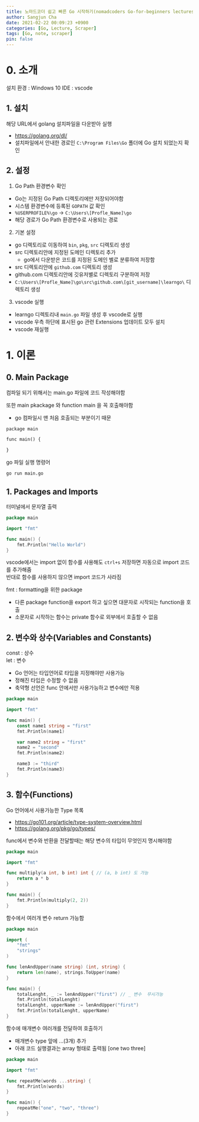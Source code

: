 ```yaml
---
title: 노마드코더 쉽고 빠른 Go 시작하기(nomadcoders Go-for-beginners lectures)
author: Sangjun Cha
date: 2021-02-22 00:09:23 +0900
categories: [Go, Lecture, Scraper]
tags: [Go, note, scraper]
pin: false
---
```


# 0. 소개

설치 환경 : Windows 10
IDE : vscode

## 1. 설치

해당 URL에서 golang 설치파일을 다운받아 실행  

- https://golang.org/dl/
- 설치파일에서 안내한 경로인 `C:\Program Files\Go` 폴더에 Go 설치 되었는지 확인

## 2. 설정

1. Go Path 환경변수 확인

- Go는 지정된 Go Path 디렉토리에만 저장되어야함
- 시스템 환경변수에 등록된 `GOPATH` 값 확인
- `%USERPROFILE%\go` -> `C:\Users\[Profle_Name]\go`
- 해당 경로가 Go Path 환경변수로 사용되는 경로

2. 기본 설정

- go 디렉토리로 이동하여 `bin`, `pkg`, `src` 디렉토리 생성
- src 디렉토리안에 지정된 도메인 디렉토리 추가
    - go에서 다운받은 코드를 지정된 도메인 별로 분류하여 저장함
- src 디렉토리안에 `github.com` 디렉토리 생성
- github.com 디렉토리안에 깃유저별로 디렉토리 구분하여 저장 
- `C:\Users\[Profle_Name]\go\src\github.com\[git_username]\learngo\` 디렉토리 생성

3. vscode 실행

- learngo 디렉토리내 `main.go` 파일 생성 후 vscode로 실행
- vscode 우측 하단에 표시된 go 관련 Extensions 업데이트 모두 설치
- vscode 재실행

# 1. 이론

## 0. Main Package

컴파일 되기 위해서는 main.go 파일에 코드 작성해야함

또한 main pkackage 와 function main 을 꼭 호출해야함

- go 컴파일시 맨 처음 호출되는 부분이기 때문

```python
package main

func main() {

}
```

go 파일 실행 명령어

```
go run main.go
```

## 1. Packages and Imports

터미널에서 문자열 출력

```go
package main

import "fmt"

func main() {
	fmt.Println("Hello World")
}
```

vscode에서는 import 없이 함수를 사용해도  `ctrl+s`  저장하면 자동으로 import 코드를 추가해줌  
반대로 함수를 사용하지 않으면 import 코드가 사라짐  

fmt : formatting을 위한 package

- 다른 package function을 export 하고 싶으면 대문자로 시작되는 function을 호출
- 소문자로 시작하는 함수는 private 함수로 외부에서 호출할 수 없음

## 2. 변수와 상수(Variables and Constants)

const : 상수  
let : 변수  

- Go 언어는 타입언어로 타입을 지정해야만 사용가능
- 정해진 타입은 수정할 수 없음
- 축약형 선언은 func 안에서만 사용가능하고 변수에만 적용

```go
package main

import "fmt"

func main() {
	const name1 string = "first"
	fmt.Println(name1)

	var name2 string = "first"
	name2 = "second"
	fmt.Println(name2)

	name3 := "third"
	fmt.Println(name3)
}
```

## 3. 함수(Functions)

Go 언어에서 사용가능한 Type 목록
- https://go101.org/article/type-system-overview.html
- https://golang.org/pkg/go/types/

func에서 변수와 반환을 전달할때는 해당 변수의 타입이 무엇인지 명시해야함

```go
package main

import "fmt"

func multiply(a int, b int) int { // (a, b int) 도 가능
	return a * b
}

func main() {
	fmt.Println(multiply(2, 2))
}
```

함수에서 여러개 변수 return 가능함

```go
package main

import (
	"fmt"
	"strings"
)

func lenAndUpper(name string) (int, string) {
	return len(name), strings.ToUpper(name)
}

func main() {
	totalLenght, _ := lenAndUpper("first") // _ 변수  무시가능
	fmt.Println(totalLenght)
	totalLenght, upperName := lenAndUpper("first")
	fmt.Println(totalLenght, upperName)
}
```

함수에 매개변수 여러개를 전달하여 호출하기

- 매개변수 type 앞에 ...(3개) 추가
- 아래 코드 실행결과는 array 형태로 출력됨
  [one two three]
  
```go
package main

import "fmt"

func repeatMe(words ...string) {
	fmt.Println(words)
}

func main() {
	repeatMe("one", "two", "three")
}
```
